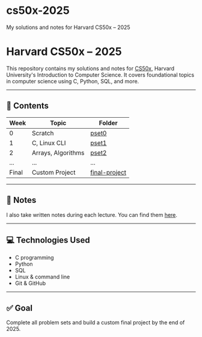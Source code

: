 # cs50x-2025
My solutions and notes for Harvard CS50x – 2025
# Harvard CS50x – 2025

This repository contains my solutions and notes for [CS50x](https://cs50.harvard.edu/x/), Harvard University's Introduction to Computer Science. It covers foundational topics in computer science using C, Python, SQL, and more.

---

## 📘 Contents

| Week | Topic | Folder |
|------|-------|--------|
| 0 | Scratch | [pset0](./pset0/) |
| 1 | C, Linux CLI | [pset1](./pset1/) |
| 2 | Arrays, Algorithms | [pset2](./pset2/) |
| ... | ... | ... |
| Final | Custom Project | [final-project](./final-project/) |

---

## 🧠 Notes

I also take written notes during each lecture. You can find them [here](./notes/).

---

## 💻 Technologies Used

- C programming
- Python
- SQL
- Linux & command line
- Git & GitHub

---

## ✅ Goal

Complete all problem sets and build a custom final project by the end of 2025.
